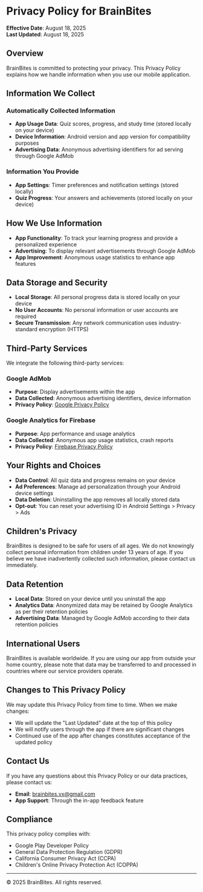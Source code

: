 # Privacy Policy for BrainBites

**Effective Date**: August 18, 2025  
**Last Updated**: August 18, 2025

## Overview

BrainBites is committed to protecting your privacy. This Privacy Policy explains how we handle information when you use our mobile application.

## Information We Collect

### Automatically Collected Information
- **App Usage Data**: Quiz scores, progress, and study time (stored locally on your device)
- **Device Information**: Android version and app version for compatibility purposes
- **Advertising Data**: Anonymous advertising identifiers for ad serving through Google AdMob

### Information You Provide
- **App Settings**: Timer preferences and notification settings (stored locally)
- **Quiz Progress**: Your answers and achievements (stored locally on your device)

## How We Use Information

- **App Functionality**: To track your learning progress and provide a personalized experience
- **Advertising**: To display relevant advertisements through Google AdMob
- **App Improvement**: Anonymous usage statistics to enhance app features

## Data Storage and Security

- **Local Storage**: All personal progress data is stored locally on your device
- **No User Accounts**: No personal information or user accounts are required
- **Secure Transmission**: Any network communication uses industry-standard encryption (HTTPS)

## Third-Party Services

We integrate the following third-party services:

### Google AdMob
- **Purpose**: Display advertisements within the app
- **Data Collected**: Anonymous advertising identifiers, device information
- **Privacy Policy**: [Google Privacy Policy](https://policies.google.com/privacy)

### Google Analytics for Firebase
- **Purpose**: App performance and usage analytics
- **Data Collected**: Anonymous app usage statistics, crash reports
- **Privacy Policy**: [Firebase Privacy Policy](https://firebase.google.com/support/privacy)

## Your Rights and Choices

- **Data Control**: All quiz data and progress remains on your device
- **Ad Preferences**: Manage ad personalization through your Android device settings
- **Data Deletion**: Uninstalling the app removes all locally stored data
- **Opt-out**: You can reset your advertising ID in Android Settings > Privacy > Ads

## Children's Privacy

BrainBites is designed to be safe for users of all ages. We do not knowingly collect personal information from children under 13 years of age. If you believe we have inadvertently collected such information, please contact us immediately.

## Data Retention

- **Local Data**: Stored on your device until you uninstall the app
- **Analytics Data**: Anonymized data may be retained by Google Analytics as per their retention policies
- **Advertising Data**: Managed by Google AdMob according to their data retention policies

## International Users

BrainBites is available worldwide. If you are using our app from outside your home country, please note that data may be transferred to and processed in countries where our service providers operate.

## Changes to This Privacy Policy

We may update this Privacy Policy from time to time. When we make changes:
- We will update the "Last Updated" date at the top of this policy
- We will notify users through the app if there are significant changes
- Continued use of the app after changes constitutes acceptance of the updated policy

## Contact Us

If you have any questions about this Privacy Policy or our data practices, please contact us:

- **Email**: brainbites.vx@gmail.com
- **App Support**: Through the in-app feedback feature

## Compliance

This privacy policy complies with:
- Google Play Developer Policy
- General Data Protection Regulation (GDPR)
- California Consumer Privacy Act (CCPA)
- Children's Online Privacy Protection Act (COPPA)

---


© 2025 BrainBites. All rights reserved.

